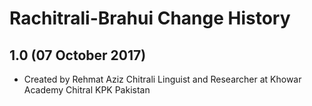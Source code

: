 Rachitrali-Brahui Change History
=======================

1.0 (07 October 2017)
-----------------

* Created by Rehmat Aziz Chitrali Linguist and Researcher at Khowar Academy Chitral KPK Pakistan

